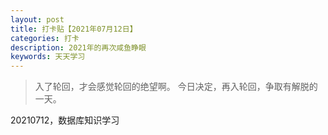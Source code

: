 ```yaml
---
layout: post
title: 打卡贴【2021年07月12日】
categories: 打卡
description: 2021年的再次咸鱼睁眼
keywords: 天天学习
---
```


> 入了轮回，才会感觉轮回的绝望啊。
今日决定，再入轮回，争取有解脱的一天。

20210712，数据库知识学习

